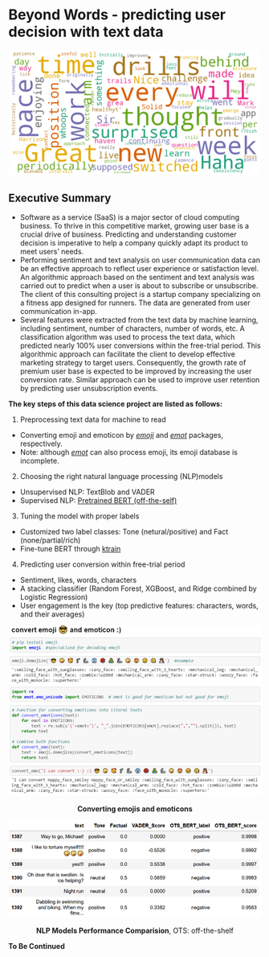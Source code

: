 # Beyond Words - predicting user decision with text data
<p align="center">
   <img src="https://github.com/er1czz/beyondwords/blob/main/word_cloud_1.png"  width="500"/> 
</p>  

## Executive Summary
  * Software as a service (SaaS) is a major sector of cloud computing business. To thrive in this competitive market, growing user base is a crucial drive of business. Predicting and understanding customer decision is imperative to help a company quickly adapt its product to meet users’ needs.  
  * Performing sentiment and text analysis on user communication data can be an effective approach to reflect user experience or satisfaction level. An algorithmic approach based on the sentiment and text analysis was carried out to predict when a user is about to subscribe or unsubscribe. The client of this consulting project is a startup company specializing on a fitness app designed for runners. The data are generated from user communication in-app.  
  * Several features were extracted from the text data by machine learning, including sentiment, number of characters, number of words, etc. A classification algorithm was used to process the text data, which predicted nearly 100% user conversions within the free-trial period. This algorithmic approach can facilitate the client to develop effective marketing strategy to target users. Consequently, the growth rate of premium user base is expected to be improved by increasing the user conversion rate. Similar approach can be used to improve user retention by predicting user unsubscription events.

**The key steps of this data science project are listed as follows:**   
1. Preprocessing text data for machine to read
 - Converting emoji and emoticon by [*emoji*](https://github.com/carpedm20/emoji/) and [*emot*](https://github.com/NeelShah18/emot) packages, respectively.
 - Note: although [*emot*](https://github.com/NeelShah18/emot) can also process emoji, its emoji database is incomplete.
 
2. Choosing the right natural language processing (NLP)models
 - Unsupervised NLP: TextBlob and VADER
 - Supervised NLP: [Pretrained BERT (off-the-self)](https://huggingface.co/transformers/main_classes/pipelines.html#transformers.pipeline)
 
3. Tuning the model with proper labels
 - Customized two label classes: Tone (netural/positive) and Fact (none/partial/rich)
 - Fine-tune BERT through [ktrain](https://arxiv.org/abs/2004.10703)
 
4. Predicting user conversion within free-trial period
 - Sentiment, likes, words, characters
 - A stacking classifier (Random Forest, XGBoost, and Ridge combined by Logistic Regression)
 - User engagement is the key (top predictive features: characters, words, and their averages)

<p align="center"><img src="https://github.com/er1czz/beyondwords/blob/main/emo_convert.PNG"  width="700"/></p>
<p align="center"><b>Converting emojis and emoticons</b> </p>
<p align="center"><img src="https://github.com/er1czz/beyondwords/blob/main/NLP_benchmark.PNG"  width="700"/></p>
<p align="center"><b>NLP Models Performance Comparision</b>, OTS: off-the-shelf </p>


**To Be Continued**
